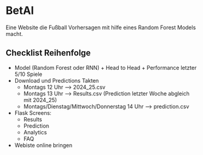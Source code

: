 # BetAI
Eine Website die Fußball Vorhersagen mit hilfe eines Random Forest Models macht. 

## Checklist Reihenfolge
- Model (Random Forest oder RNN) + Head to Head + Performance letzter 5/10 Spiele
- Download und Predictions Takten
  - Montags 12 Uhr  --> 2024_25.csv
  - Montags 13 Uhr --> Results.csv (Prediction letzter Woche abgleich mit 2024_25)
  - Montags/Dienstag/Mittwoch/Donnerstag 14 Uhr --> prediction.csv
- Flask Screens:
  - Results
  - Prediction
  - Analytics
  - FAQ
- Webiste online bringen
